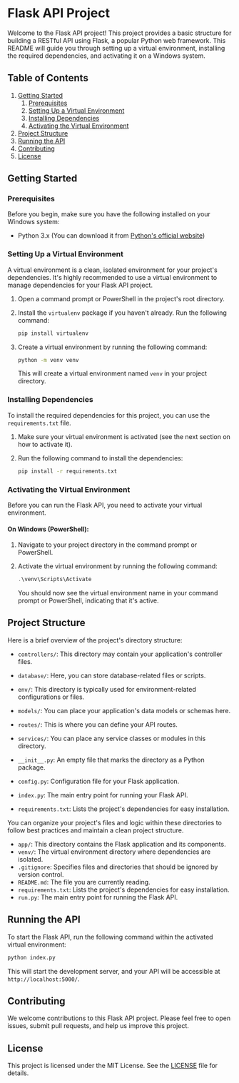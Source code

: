 # Flask API Project

Welcome to the Flask API project! This project provides a basic structure for building a RESTful API using Flask, a popular Python web framework. This README will guide you through setting up a virtual environment, installing the required dependencies, and activating it on a Windows system.

## Table of Contents

1. [Getting Started](#getting-started)
    1. [Prerequisites](#prerequisites)
    2. [Setting Up a Virtual Environment](#setting-up-a-virtual-environment)
    3. [Installing Dependencies](#installing-dependencies)
    4. [Activating the Virtual Environment](#activating-the-virtual-environment)
2. [Project Structure](#project-structure)
3. [Running the API](#running-the-api)
4. [Contributing](#contributing)
5. [License](#license)

## Getting Started

### Prerequisites

Before you begin, make sure you have the following installed on your Windows system:

- Python 3.x (You can download it from [Python's official website](https://www.python.org/downloads/))

### Setting Up a Virtual Environment

A virtual environment is a clean, isolated environment for your project's dependencies. It's highly recommended to use a virtual environment to manage dependencies for your Flask API project.

1. Open a command prompt or PowerShell in the project's root directory.

2. Install the `virtualenv` package if you haven't already. Run the following command:

   ```bash
   pip install virtualenv

3. Create a virtual environment by running the following command:

   ```bash
   python -m venv venv
   ```

   This will create a virtual environment named `venv` in your project directory.

### Installing Dependencies

To install the required dependencies for this project, you can use the `requirements.txt` file.

1. Make sure your virtual environment is activated (see the next section on how to activate it).

2. Run the following command to install the dependencies:

   ```bash
   pip install -r requirements.txt
   ```

### Activating the Virtual Environment

Before you can run the Flask API, you need to activate your virtual environment.

#### On Windows (PowerShell):

1. Navigate to your project directory in the command prompt or PowerShell.

2. Activate the virtual environment by running the following command:

   ```powershell
   .\venv\Scripts\Activate
   ```

   You should now see the virtual environment name in your command prompt or PowerShell, indicating that it's active.

## Project Structure

Here is a brief overview of the project's directory structure:


- `controllers/`: This directory may contain your application's controller files.
- `database/`: Here, you can store database-related files or scripts.
- `env/`: This directory is typically used for environment-related configurations or files.
- `models/`: You can place your application's data models or schemas here.
- `routes/`: This is where you can define your API routes.
- `services/`: You can place any service classes or modules in this directory.

- `__init__.py`: An empty file that marks the directory as a Python package.
- `config.py`: Configuration file for your Flask application.
- `index.py`: The main entry point for running your Flask API.
- `requirements.txt`: Lists the project's dependencies for easy installation.

You can organize your project's files and logic within these directories to follow best practices and maintain a clean project structure.


- `app/`: This directory contains the Flask application and its components.
- `venv/`: The virtual environment directory where dependencies are isolated.
- `.gitignore`: Specifies files and directories that should be ignored by version control.
- `README.md`: The file you are currently reading.
- `requirements.txt`: Lists the project's dependencies for easy installation.
- `run.py`: The main entry point for running the Flask API.

## Running the API

To start the Flask API, run the following command within the activated virtual environment:

```bash
python index.py
```

This will start the development server, and your API will be accessible at `http://localhost:5000/`.

## Contributing

We welcome contributions to this Flask API project. Please feel free to open issues, submit pull requests, and help us improve this project.

## License

This project is licensed under the MIT License. See the [LICENSE](LICENSE) file for details.